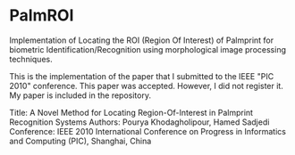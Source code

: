 # PalmROI
Implementation of Locating the ROI (Region Of Interest) of Palmprint for biometric Identification/Recognition using morphological image processing techniques.

This is the implementation of the paper that I submitted to the IEEE "PIC 2010" conference.
This paper was accepted. However, I did not register it.
My paper is included in the repository.

Title:      A Novel Method for Locating Region-Of-Interest in Palmprint Recognition Systems
Authors:    Pourya Khodagholipour, Hamed Sadjedi
Conference: IEEE 2010 International Conference on Progress in Informatics and Computing (PIC), Shanghai, China